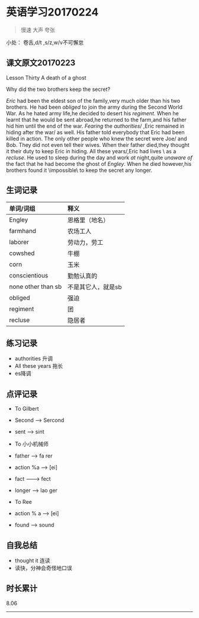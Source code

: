 # 英语学习20170224

> 慢速 大声 夸张

小处： 卷舌,d/t ,s/z,w/v不可懈怠

## 课文原文20170223

Lesson Thirty  A death of a ghost

Why did the two brothers keep the secret?

_Eric_ had been the eldest son of the family,very much older than his two brothers.
He had been _obliged_ to join the army during the Second World War.
As he hated army life,he decided to desert his _regiment_.
When he learnt that he would be sent abroad,he returned to the farm,and his father hid him until the end of the war.
_Fearing_ the _authorities_/ ,Eric remained in hiding after the war/ as well.
His father told everybody that Eric had been killed in action.
The only other people  who knew the secret  were Joe/ and Bob.
They did not even tell their wives.
When their father died,they thought it their duty  to keep Eric in hiding.
All these  years/,Eric had lives \ as a _recluse_.
He used to sleep during the day and work _at_ night,quite _unaware of_ the fact that he had become the ghost of _Engley_.
When he died however,his brothers found it \impossible\  to keep the secret any longer.

## 生词记录
| 单词/词组 | 释义  |
|:----------|:------|
| Engley|恩格里（地名）|
| farmhand| 农场工人|
| laborer | 劳动力，劳工| 
| cowshed| 牛棚|
| corn |玉米|
| conscientious| 勤勉认真的|
| none other than sb | 不是其它人，就是sb|
| obliged |强迫|
| regiment |团|
| recluse| 隐居者

## 练习记录
* authorities 升调
* All these years 拖长
* es降调

## 点评记录
* To Gilbert
 * Second  --> Sercond
 * sent --> sint

* To 小小机械师
 * father --> fa rer
 * action %a --> [ei]
 * fact  ---> fect
 * longer --> lao ger 

* To Ree
 * action % a --> [ei]
 * found --> sound 


## 自我总结
* thought it 连读
* 读快，分神会奇怪地口误

## 时长累计
8.06

---
